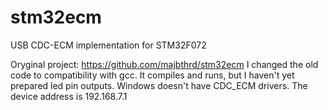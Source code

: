 # stm32ecm
USB CDC-ECM implementation for STM32F072

Oryginal project: https://github.com/majbthrd/stm32ecm
I changed the old code to compatibility with gcc. It compiles and runs, but I haven't yet prepared led pin outputs. 
Windows doesn't have CDC_ECM drivers.
The device address is 192.168.7.1
